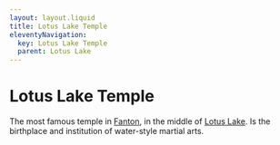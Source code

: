 ```yaml
---
layout: layout.liquid
title: Lotus Lake Temple
eleventyNavigation:
  key: Lotus Lake Temple
  parent: Lotus Lake
---
```


# Lotus Lake Temple

The most famous temple in [Fanton](/world/fanton/), in the middle of [Lotus Lake](/world/fanton/lotus-lake-city/lotus-lake/). Is the birthplace and institution of water-style martial arts.
